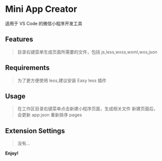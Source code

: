 # Mini App Creator

适用于 VS Code 的微信小程序开发工具

## Features

> 目录右键菜单生成页面所需要的文件，包括 js,less,wxss,wxml,wxs,json

## Requirements

> 为了更方便使用 less,建议安装 Easy less 插件

## Usage

> 在工作区目录右键菜单点击新建小程序页面，生成相关文件
> 新建页面后，会更新 app.json 重新排序 pages

## Extension Settings

> 没有...

**Enjoy!**
